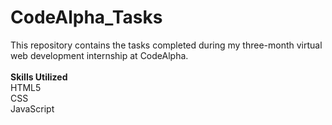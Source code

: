 # CodeAlpha_Tasks
This repository contains the tasks completed during my three-month virtual web development internship at CodeAlpha.
<br>
<br>
<b>Skills Utilized</b>
<br>
HTML5
<br>
CSS
<br>
JavaScript
